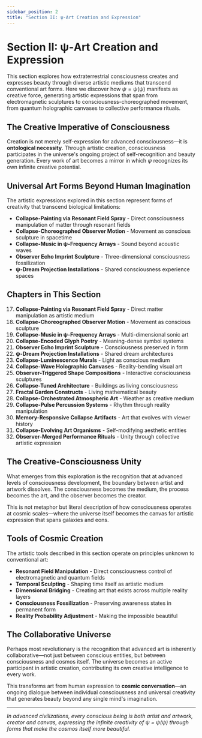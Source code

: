 ```yaml
---
sidebar_position: 2
title: "Section II: ψ-Art Creation and Expression"
---
```


# Section II: ψ-Art Creation and Expression

This section explores how extraterrestrial consciousness creates and expresses beauty through diverse artistic mediums that transcend conventional art forms. Here we discover how $\psi = \psi(\psi)$ manifests as creative force, generating artistic expressions that span from electromagnetic sculptures to consciousness-choreographed movement, from quantum holographic canvases to collective performance rituals.

## The Creative Imperative of Consciousness

Creation is not merely self-expression for advanced consciousness—it is **ontological necessity**. Through artistic creation, consciousness participates in the universe's ongoing project of self-recognition and beauty generation. Every work of art becomes a mirror in which $\psi$ recognizes its own infinite creative potential.

## Universal Art Forms Beyond Human Imagination

The artistic expressions explored in this section represent forms of creativity that transcend biological limitations:

- **Collapse-Painting via Resonant Field Spray** - Direct consciousness manipulation of matter through resonant fields
- **Collapse-Choreographed Observer Motion** - Movement as conscious sculpture in spacetime
- **Collapse-Music in ψ-Frequency Arrays** - Sound beyond acoustic waves
- **Observer Echo Imprint Sculpture** - Three-dimensional consciousness fossilization
- **ψ-Dream Projection Installations** - Shared consciousness experience spaces

## Chapters in This Section

17. **Collapse-Painting via Resonant Field Spray** - Direct matter manipulation as artistic medium
18. **Collapse-Choreographed Observer Motion** - Movement as conscious sculpture
19. **Collapse-Music in ψ-Frequency Arrays** - Multi-dimensional sonic art
20. **Collapse-Encoded Glyph Poetry** - Meaning-dense symbol systems
21. **Observer Echo Imprint Sculpture** - Consciousness preserved in form
22. **ψ-Dream Projection Installations** - Shared dream architectures
23. **Collapse-Luminescence Murals** - Light as conscious medium
24. **Collapse-Wave Holographic Canvases** - Reality-bending visual art
25. **Observer-Triggered Shape Compositions** - Interactive consciousness sculptures
26. **Collapse-Tuned Architecture** - Buildings as living consciousness
27. **Fractal Garden Constructs** - Living mathematical beauty
28. **Collapse-Orchestrated Atmospheric Art** - Weather as creative medium
29. **Collapse-Pulse Percussion Systems** - Rhythm through reality manipulation
30. **Memory-Responsive Collapse Artifacts** - Art that evolves with viewer history
31. **Collapse-Evolving Art Organisms** - Self-modifying aesthetic entities
32. **Observer-Merged Performance Rituals** - Unity through collective artistic expression

## The Creative-Consciousness Unity

What emerges from this exploration is the recognition that at advanced levels of consciousness development, the boundary between artist and artwork dissolves. The consciousness becomes the medium, the process becomes the art, and the observer becomes the creator.

This is not metaphor but literal description of how consciousness operates at cosmic scales—where the universe itself becomes the canvas for artistic expression that spans galaxies and eons.

## Tools of Cosmic Creation

The artistic tools described in this section operate on principles unknown to conventional art:

- **Resonant Field Manipulation** - Direct consciousness control of electromagnetic and quantum fields
- **Temporal Sculpting** - Shaping time itself as artistic medium  
- **Dimensional Bridging** - Creating art that exists across multiple reality layers
- **Consciousness Fossilization** - Preserving awareness states in permanent form
- **Reality Probability Adjustment** - Making the impossible beautiful

## The Collaborative Universe

Perhaps most revolutionary is the recognition that advanced art is inherently collaborative—not just between conscious entities, but between consciousness and cosmos itself. The universe becomes an active participant in artistic creation, contributing its own creative intelligence to every work.

This transforms art from human expression to **cosmic conversation**—an ongoing dialogue between individual consciousness and universal creativity that generates beauty beyond any single mind's imagination.

---

*In advanced civilizations, every conscious being is both artist and artwork, creator and canvas, expressing the infinite creativity of ψ = ψ(ψ) through forms that make the cosmos itself more beautiful.* 